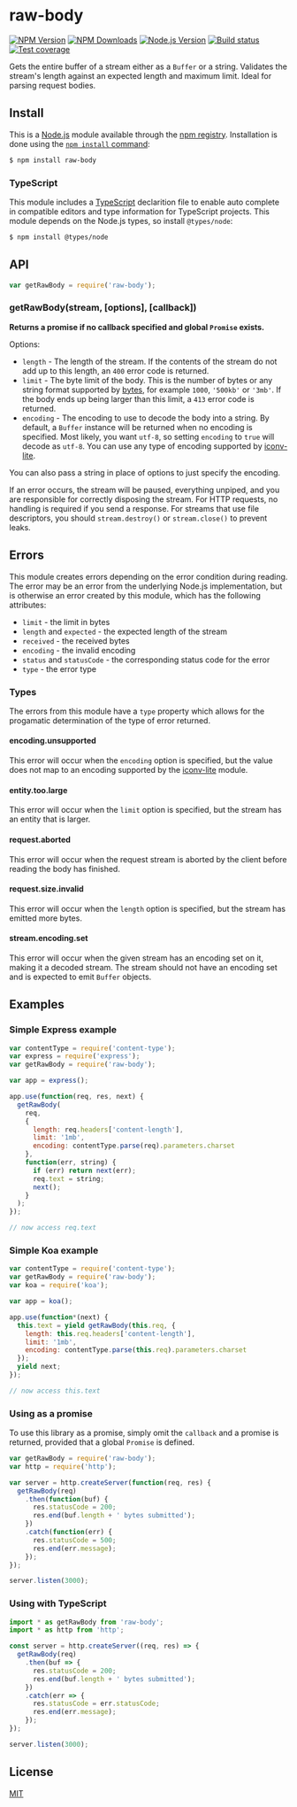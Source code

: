 # raw-body

[![NPM Version][npm-image]][npm-url] [![NPM Downloads][downloads-image]][downloads-url]
[![Node.js Version][node-version-image]][node-version-url] [![Build status][travis-image]][travis-url]
[![Test coverage][coveralls-image]][coveralls-url]

Gets the entire buffer of a stream either as a `Buffer` or a string. Validates the stream's length against an expected
length and maximum limit. Ideal for parsing request bodies.

## Install

This is a [Node.js](https://nodejs.org/en/) module available through the [npm registry](https://www.npmjs.com/).
Installation is done using the
[`npm install` command](https://docs.npmjs.com/getting-started/installing-npm-packages-locally):

```sh
$ npm install raw-body
```

### TypeScript

This module includes a [TypeScript](https://www.typescriptlang.org/) declarition file to enable auto complete in
compatible editors and type information for TypeScript projects. This module depends on the Node.js types, so install
`@types/node`:

```sh
$ npm install @types/node
```

## API

<!-- eslint-disable no-unused-vars -->

```js
var getRawBody = require('raw-body');
```

### getRawBody(stream, [options], [callback])

**Returns a promise if no callback specified and global `Promise` exists.**

Options:

- `length` - The length of the stream. If the contents of the stream do not add up to this length, an `400` error code
  is returned.
- `limit` - The byte limit of the body. This is the number of bytes or any string format supported by
  [bytes](https://www.npmjs.com/package/bytes), for example `1000`, `'500kb'` or `'3mb'`. If the body ends up being
  larger than this limit, a `413` error code is returned.
- `encoding` - The encoding to use to decode the body into a string. By default, a `Buffer` instance will be returned
  when no encoding is specified. Most likely, you want `utf-8`, so setting `encoding` to `true` will decode as `utf-8`.
  You can use any type of encoding supported by [iconv-lite](https://www.npmjs.org/package/iconv-lite#readme).

You can also pass a string in place of options to just specify the encoding.

If an error occurs, the stream will be paused, everything unpiped, and you are responsible for correctly disposing the
stream. For HTTP requests, no handling is required if you send a response. For streams that use file descriptors, you
should `stream.destroy()` or `stream.close()` to prevent leaks.

## Errors

This module creates errors depending on the error condition during reading. The error may be an error from the
underlying Node.js implementation, but is otherwise an error created by this module, which has the following attributes:

- `limit` - the limit in bytes
- `length` and `expected` - the expected length of the stream
- `received` - the received bytes
- `encoding` - the invalid encoding
- `status` and `statusCode` - the corresponding status code for the error
- `type` - the error type

### Types

The errors from this module have a `type` property which allows for the progamatic determination of the type of error
returned.

#### encoding.unsupported

This error will occur when the `encoding` option is specified, but the value does not map to an encoding supported by
the [iconv-lite](https://www.npmjs.org/package/iconv-lite#readme) module.

#### entity.too.large

This error will occur when the `limit` option is specified, but the stream has an entity that is larger.

#### request.aborted

This error will occur when the request stream is aborted by the client before reading the body has finished.

#### request.size.invalid

This error will occur when the `length` option is specified, but the stream has emitted more bytes.

#### stream.encoding.set

This error will occur when the given stream has an encoding set on it, making it a decoded stream. The stream should not
have an encoding set and is expected to emit `Buffer` objects.

## Examples

### Simple Express example

```js
var contentType = require('content-type');
var express = require('express');
var getRawBody = require('raw-body');

var app = express();

app.use(function(req, res, next) {
  getRawBody(
    req,
    {
      length: req.headers['content-length'],
      limit: '1mb',
      encoding: contentType.parse(req).parameters.charset
    },
    function(err, string) {
      if (err) return next(err);
      req.text = string;
      next();
    }
  );
});

// now access req.text
```

### Simple Koa example

```js
var contentType = require('content-type');
var getRawBody = require('raw-body');
var koa = require('koa');

var app = koa();

app.use(function*(next) {
  this.text = yield getRawBody(this.req, {
    length: this.req.headers['content-length'],
    limit: '1mb',
    encoding: contentType.parse(this.req).parameters.charset
  });
  yield next;
});

// now access this.text
```

### Using as a promise

To use this library as a promise, simply omit the `callback` and a promise is returned, provided that a global `Promise`
is defined.

```js
var getRawBody = require('raw-body');
var http = require('http');

var server = http.createServer(function(req, res) {
  getRawBody(req)
    .then(function(buf) {
      res.statusCode = 200;
      res.end(buf.length + ' bytes submitted');
    })
    .catch(function(err) {
      res.statusCode = 500;
      res.end(err.message);
    });
});

server.listen(3000);
```

### Using with TypeScript

```ts
import * as getRawBody from 'raw-body';
import * as http from 'http';

const server = http.createServer((req, res) => {
  getRawBody(req)
    .then(buf => {
      res.statusCode = 200;
      res.end(buf.length + ' bytes submitted');
    })
    .catch(err => {
      res.statusCode = err.statusCode;
      res.end(err.message);
    });
});

server.listen(3000);
```

## License

[MIT](LICENSE)

[npm-image]: https://img.shields.io/npm/v/raw-body.svg
[npm-url]: https://npmjs.org/package/raw-body
[node-version-image]: https://img.shields.io/node/v/raw-body.svg
[node-version-url]: https://nodejs.org/en/download/
[travis-image]: https://img.shields.io/travis/stream-utils/raw-body/master.svg
[travis-url]: https://travis-ci.org/stream-utils/raw-body
[coveralls-image]: https://img.shields.io/coveralls/stream-utils/raw-body/master.svg
[coveralls-url]: https://coveralls.io/r/stream-utils/raw-body?branch=master
[downloads-image]: https://img.shields.io/npm/dm/raw-body.svg
[downloads-url]: https://npmjs.org/package/raw-body
